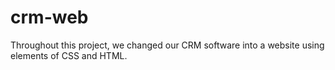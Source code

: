# crm-web
Throughout this project, we changed our CRM software into a website using elements of CSS and HTML.
